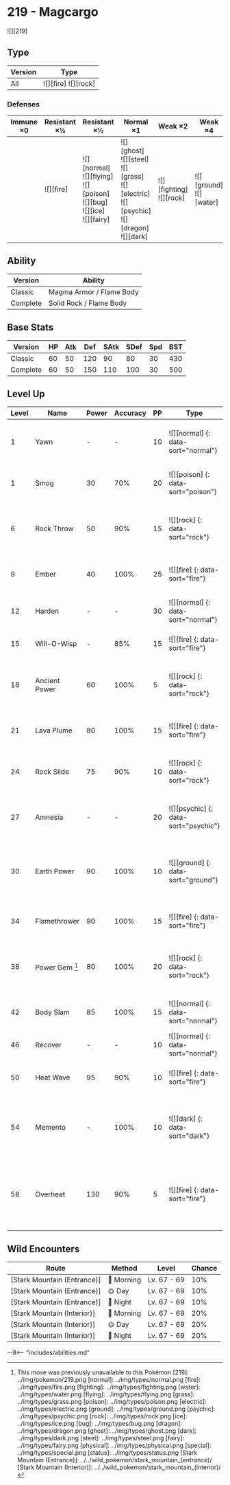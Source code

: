 # 219 - Magcargo
![][219]

## Type

Version | Type
---     | ---
All     | ![][fire]  ![][rock]

### Defenses

Immune ×0 | Resistant ×¼  | Resistant ×½                                                                        | Normal ×1                                                                                               | Weak ×2                        | Weak ×4
---       | ---           | ---                                                                                 | ---                                                                                                     | ---                            | ---
&nbsp;    | ![][fire]<br> | ![][normal]<br>![][flying]<br>![][poison]<br>![][bug]<br>![][ice]<br>![][fairy]<br> | ![][ghost]<br>![][steel]<br>![][grass]<br>![][electric]<br>![][psychic]<br>![][dragon]<br>![][dark]<br> | ![][fighting]<br>![][rock]<br> | ![][ground]<br>![][water]<br>

## Ability

Version  | Ability
---      | ---
Classic  | Magma Armor / Flame Body
Complete | Solid Rock / Flame Body

## Base Stats

Version  | HP  | Atk | Def | SAtk | SDef | Spd | BST
---      | --- | --- | --- | ---  | ---  | --- | ---
Classic  | 60  | 50  | 120 | 90   | 80   | 30  | 430
Complete | 60  | 50  | 150 | 110  | 100  | 30  | 500

## Level Up

Level | Name           | Power | Accuracy | PP  | Type                                 | Damage Class                           | Description
---   | ---            | ---   | ---      | --- | ---                                  | ---                                    | ---
1     | Yawn           | -     | -        | 10  | ![][normal] {: data-sort="normal"}   | ![][status] {: data-sort="status"}     | Target sleeps at the end of the next turn.
1     | Smog           | 30    | 70%      | 20  | ![][poison] {: data-sort="poison"}   | ![][special] {: data-sort="special"}   | Has a 40% chance to poison the target.
6     | Rock Throw     | 50    | 90%      | 15  | ![][rock] {: data-sort="rock"}       | ![][physical] {: data-sort="physical"} | Inflicts regular damage with no additional effect.
9     | Ember          | 40    | 100%     | 25  | ![][fire] {: data-sort="fire"}       | ![][special] {: data-sort="special"}   | Has a 10% chance to burn the target.
12    | Harden         | -     | -        | 30  | ![][normal] {: data-sort="normal"}   | ![][status] {: data-sort="status"}     | Raises the user's Defense by one stage.
15    | Will-O-Wisp    | -     | 85%      | 15  | ![][fire] {: data-sort="fire"}       | ![][status] {: data-sort="status"}     | Burns the target.
18    | Ancient Power  | 60    | 100%     | 5   | ![][rock] {: data-sort="rock"}       | ![][special] {: data-sort="special"}   | Has a 10% chance to raise all of the user's stats by one stage.
21    | Lava Plume     | 80    | 100%     | 15  | ![][fire] {: data-sort="fire"}       | ![][special] {: data-sort="special"}   | Has a 30% chance to burn the target.
24    | Rock Slide     | 75    | 90%      | 10  | ![][rock] {: data-sort="rock"}       | ![][physical] {: data-sort="physical"} | Has a 30% chance to make the target flinch.
27    | Amnesia        | -     | -        | 20  | ![][psychic] {: data-sort="psychic"} | ![][status] {: data-sort="status"}     | Raises the user's Special Defense by two stages.
30    | Earth Power    | 90    | 100%     | 10  | ![][ground] {: data-sort="ground"}   | ![][special] {: data-sort="special"}   | Has a 10% chance to lower the target's Special Defense by one stage.
34    | Flamethrower   | 90    | 100%     | 15  | ![][fire] {: data-sort="fire"}       | ![][special] {: data-sort="special"}   | Has a 10% chance to burn the target.
38    | Power Gem [^1] | 80    | 100%     | 20  | ![][rock] {: data-sort="rock"}       | ![][special] {: data-sort="special"}   | Inflicts regular damage with no additional effect.
42    | Body Slam      | 85    | 100%     | 15  | ![][normal] {: data-sort="normal"}   | ![][physical] {: data-sort="physical"} | Has a 30% chance to paralyze the target.
46    | Recover        | -     | -        | 10  | ![][normal] {: data-sort="normal"}   | ![][status] {: data-sort="status"}     | Heals the user by half its max HP.
50    | Heat Wave      | 95    | 90%      | 10  | ![][fire] {: data-sort="fire"}       | ![][special] {: data-sort="special"}   | Has a 10% chance to burn the target.
54    | Memento        | -     | 100%     | 10  | ![][dark] {: data-sort="dark"}       | ![][status] {: data-sort="status"}     | Lowers the target's Attack and Special Attack by two stages.  User faints.
58    | Overheat       | 130   | 90%      | 5   | ![][fire] {: data-sort="fire"}       | ![][special] {: data-sort="special"}   | Lowers the user's Special Attack by two stages after inflicting damage.

## Wild Encounters

Route                       | Method    | Level       | Chance
---                         | ---       | ---         | ---
[Stark Mountain (Entrance)] | 🌅 Morning | Lv. 67 - 69 | 10%
[Stark Mountain (Entrance)] | 🌞 Day     | Lv. 67 - 69 | 10%
[Stark Mountain (Entrance)] | 🌙 Night   | Lv. 67 - 69 | 10%
[Stark Mountain (Interior)] | 🌅 Morning | Lv. 67 - 69 | 20%
[Stark Mountain (Interior)] | 🌞 Day     | Lv. 67 - 69 | 20%
[Stark Mountain (Interior)] | 🌙 Night   | Lv. 67 - 69 | 20%

--8<-- "includes/abilities.md"

[^1]: This move was previously unavailable to this Pokémon
[219]: ../img/pokemon/219.png
[normal]: ../img/types/normal.png
[fire]: ../img/types/fire.png
[fighting]: ../img/types/fighting.png
[water]: ../img/types/water.png
[flying]: ../img/types/flying.png
[grass]: ../img/types/grass.png
[poison]: ../img/types/poison.png
[electric]: ../img/types/electric.png
[ground]: ../img/types/ground.png
[psychic]: ../img/types/psychic.png
[rock]: ../img/types/rock.png
[ice]: ../img/types/ice.png
[bug]: ../img/types/bug.png
[dragon]: ../img/types/dragon.png
[ghost]: ../img/types/ghost.png
[dark]: ../img/types/dark.png
[steel]: ../img/types/steel.png
[fairy]: ../img/types/fairy.png
[physical]: ../img/types/physical.png
[special]: ../img/types/special.png
[status]: ../img/types/status.png
[Stark Mountain (Entrance)]: ../../wild_pokemon/stark_mountain_(entrance)/
[Stark Mountain (Interior)]: ../../wild_pokemon/stark_mountain_(interior)/
